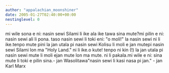```yaml
---
author: "appalachian_moonshiner"
date: 2005-01-27T02:40:00+00:00
nestinglevel: 0
---
```

mi wile sona e ni: nasin sewi Silami li ike ala ike tawa sina mute?mi pilin e ni: nasin sewi ali li pona. taso nasin sewi li toki eni: "o moli!" la nasin sewi ni li ike.tenpo mute pini la jan utala pi nasin sewi Kolisu li moli e jan mutepi nasin sewi Silami lon ma "Holy Land." ni li ike.o kute! tenpo ni kin (!) la jan utala pi nasin sewi mute li moli ejan mute lon ma mute. ni li pakala.mi wile e ni: sina mute li toki e pilin sina.- jan Wasolitawa"nasin sewi li kasi nasa pi jan." - jan Karl Marx